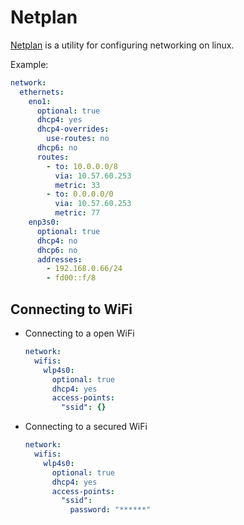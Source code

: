 # Netplan

[Netplan](https://netplan.io/) is a utility for configuring networking on linux.

Example:

```yaml
network:
  ethernets:
    eno1:
      optional: true
      dhcp4: yes
      dhcp4-overrides:
        use-routes: no
      dhcp6: no
      routes:
        - to: 10.0.0.0/8
          via: 10.57.60.253
          metric: 33
        - to: 0.0.0.0/0
          via: 10.57.60.253
          metric: 77
    enp3s0:
      optional: true
      dhcp4: no
      dhcp6: no
      addresses:
        - 192.168.0.66/24
        - fd00::f/8
```

## Connecting to WiFi

- Connecting to a open WiFi

  ```yaml
  network:
    wifis:
      wlp4s0:
        optional: true
        dhcp4: yes
        access-points:
          "ssid": {}
  ```

- Connecting to a secured WiFi

  ```yaml
  network:
    wifis:
      wlp4s0:
        optional: true
        dhcp4: yes
        access-points:
          "ssid":
            password: "******"
  ```
